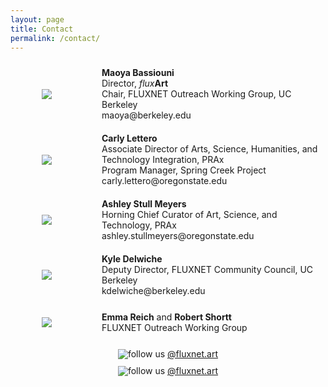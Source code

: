 ```yaml
---
layout: page
title: Contact
permalink: /contact/
---
```

<style>
.row {
  display: flex;
  flex-wrap: wrap;
  max-width: 1200px;
  margin: 0 auto;
  align-items: center;
}

.column-image {
  flex: 1;
  padding: 10px;
}

.column-caption {
  flex: 3;
  padding: 10px;
}

.column-image img {
  max-width: 150px;
  max-height: 150px;
  width: auto;
  height: auto;
  display: block;
  margin-left: auto;
  margin-right: auto;
}

@media screen and (max-width: 600px) {
  .column-image,
  .column-caption {
    flex: 100%;
  }
}
</style>

<div class="row">
  <div class="column-image">
    <figure>
      <img src="https://fluxnetart.github.io/images/Maoya.png">
    </figure>
  </div>
  <div class="column-caption">
    <figcaption><b>Maoya Bassiouni</b><br>
      Director, <i>flux</i><b>Art</b><br>
      Chair, FLUXNET Outreach Working Group, UC Berkeley<br>
      maoya@berkeley.edu</figcaption>
  </div>
</div>

<div class="row">
  <div class="column-image">
    <figure>
      <img src="https://fluxnetart.github.io/images/Carly.jpg">
    </figure>
  </div>
  <div class="column-caption">
    <figcaption><b>Carly Lettero</b><br>
      Associate Director of Arts, Science, Humanities, and Technology Integration, PRAx<br>
      Program Manager, Spring Creek Project<br>
      carly.lettero@oregonstate.edu</figcaption>
  </div>
</div>

<div class="row">
  <div class="column-image">
    <figure>
      <img src="https://fluxnetart.github.io/images/Ashley.jpg">
    </figure>
  </div>
  <div class="column-caption">
    <figcaption><b>Ashley Stull Meyers</b><br>
      Horning Chief Curator of Art, Science, and Technology, PRAx<br>
      ashley.stullmeyers@oregonstate.edu</figcaption>
  </div>
</div>

<div class="row">
  <div class="column-image">
    <figure>
      <img src="https://fluxnetart.github.io/images/Kyle.png">
    </figure>
  </div>
  <div class="column-caption">
    <figcaption><b>Kyle Delwiche</b><br>
      Deputy Director, FLUXNET Community Council, UC Berkeley<br>
      kdelwiche@berkeley.edu<br></figcaption>
  </div>
</div>

<div class="row">
  <div class="column-image">
    <figure>
      <img src="https://fluxnetart.github.io/images/emma_robert.png">
    </figure>
  </div>
  <div class="column-caption">
    <figcaption><b>Emma Reich</b> and <b>Robert Shortt</b> <br>
                   FLUXNET Outreach Working Group</figcaption>
  </div>
</div>

<div style="width: 100%; display: flex; justify-content: center; padding-top: 10px;">
  <div style="display: inline-flex; align-items: center;">
    <img src="https://fluxnetart.github.io/images/insta.png" style="display: block;">
    <p style="margin: 0;">follow us <a href="https://www.instagram.com/fluxnet.art/">@fluxnet.art</a></p>
  </div>
</div>

<div style="max-width: 1200px; margin: 0 auto; display: flex; align-items: center; justify-content: center; padding-top: 10px;">
  <img src="https://fluxnetart.github.io/images/insta.png" style="display: block;">
  <p style="margin: 0;">follow us <a href="https://www.instagram.com/fluxnet.art/">@fluxnet.art</a></p>
</div>
